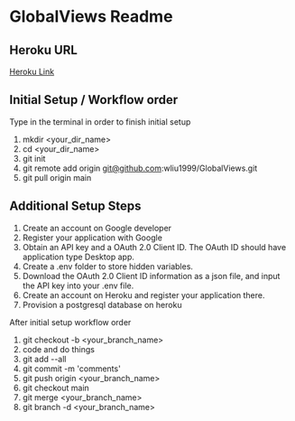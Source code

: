 # GlobalViews Readme

## Heroku URL
[Heroku Link](https://global-views.herokuapp.com/)

## Initial Setup / Workflow order
Type in the terminal in order to finish initial setup

1. mkdir <your_dir_name> 
2. cd <your_dir_name>
3. git init
4. git remote add origin git@github.com:wliu1999/GlobalViews.git
5. git pull origin main

## Additional Setup Steps

1. Create an account on Google developer
2. Register your application with Google
3. Obtain an API key and a OAuth 2.0 Client ID. The OAuth ID should have application type Desktop app.
4. Create a .env folder to store hidden variables.
5. Download the OAuth 2.0 Client ID information as a json file, and input the API key into your .env file.
6. Create an account on Heroku and register your application there. 
7. Provision a postgresql database on heroku

After initial setup workflow order

1. git checkout -b <your_branch_name>
2. code and do things
3. git add --all
4. git commit -m 'comments'
5. git push origin <your_branch_name>
6. git checkout main
7. git merge <your_branch_name>
8. git branch -d <your_branch_name>